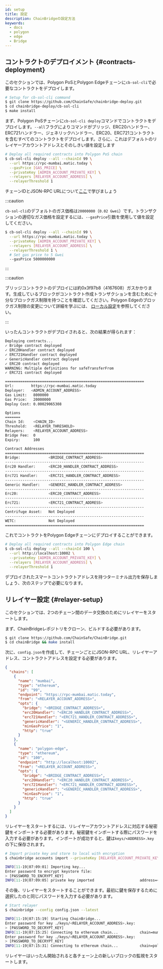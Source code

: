 ```yaml
---
id: setup
title: 設定
description: ChainBridgeの設定方法
keywords:
  - docs
  - polygon
  - edge
  - Bridge
---
```


## コントラクトのデプロイメント {#contracts-deployment}

このセクションでは、Polygon PoSとPolygon Edgeチェーンに`cb-sol-cli`で必要なコントラクトをデプロイします。

```bash
# Setup for cb-sol-cli command
$ git clone https://github.com/ChainSafe/chainbridge-deploy.git
$ cd chainbridge-deploy/cb-sol-cli
$ make install
```

まず、Polygon PoSチェーンに`cb-sol-cli deploy`コマンドでコントラクトをデプロイします。`--all`フラグによりコマンドがブリッジ、ERC20ハンドラー、ERC721ハンドラー、ジェネリックハンドラー、ERC20、ERC721コントラクトを含むすべてのコントラクトをデプロイします。さらに、これはデフォルトのリレイヤーアカウントアドレスとそのしきい値を設定します

```bash
# Deploy all required contracts into Polygon PoS chain
$ cb-sol-cli deploy --all --chainId 99 \
  --url https://rpc-mumbai.matic.today \
  --gasPrice [GAS_PRICE] \
  --privateKey [ADMIN_ACCOUNT_PRIVATE_KEY] \
  --relayers [RELAYER_ACCOUNT_ADDRESS] \
  --relayerThreshold 1
```


チェーンIDとJSON-RPC URLについて[ここ](/docs/edge/additional-features/chainbridge/definitions)で学びましょう

:::caution

`cb-sol-cli`のデフォルトのガス価格は`20000000`（`0.02 Gwei`）です。トランザクションの適切なガス価格を設定するには、`--gasPrice`引数を使用して値を設定してください。

```bash
$ cb-sol-cli deploy --all --chainId 99 \
  --url https://rpc-mumbai.matic.today \
  --privateKey [ADMIN_ACCOUNT_PRIVATE_KEY] \
  --relayers [RELAYER_ACCOUNT_ADDRESS] \
  --relayerThreshold 1 \
  # Set gas price to 5 Gwei
  --gasPrice 5000000000
```

:::

:::caution

ブリッジコントラクトのデプロイには約0x3f97b8（4167608）ガスかかります。生成しているブロックがコントラクト作成トランザクションを含むために十分なブロックガス制限を持つことを確認してください。Polygon Edgeのブロックガス制限の変更について詳細を学ぶには、
[ローカル設定](/docs/edge/get-started/set-up-ibft-locally)を参照してください。

:::

いったんコントラクトがデプロイされると、次の結果が得られます：

```bash
Deploying contracts...
✓ Bridge contract deployed
✓ ERC20Handler contract deployed
✓ ERC721Handler contract deployed
✓ GenericHandler contract deployed
✓ ERC20 contract deployed
WARNING: Multiple definitions for safeTransferFrom
✓ ERC721 contract deployed

================================================================
Url:        https://rpc-mumbai.matic.today
Deployer:   <ADMIN_ACCOUNT_ADDRESS>
Gas Limit:   8000000
Gas Price:   20000000
Deploy Cost: 0.00029065308

Options
=======
Chain Id:    <CHAIN_ID>
Threshold:   <RELAYER_THRESHOLD>
Relayers:    <RELAYER_ACCOUNT_ADDRESS>
Bridge Fee:  0
Expiry:      100

Contract Addresses
================================================================
Bridge:             <BRIDGE_CONTRACT_ADDRESS>
----------------------------------------------------------------
Erc20 Handler:      <ERC20_HANDLER_CONTRACT_ADDRESS>
----------------------------------------------------------------
Erc721 Handler:     <ERC721_HANDLER_CONTRACT_ADDRESS>
----------------------------------------------------------------
Generic Handler:    <GENERIC_HANDLER_CONTRACT_ADDRESS>
----------------------------------------------------------------
Erc20:              <ERC20_CONTRACT_ADDRESS>
----------------------------------------------------------------
Erc721:             <ERC721_CONTRACT_ADDRESS>
----------------------------------------------------------------
Centrifuge Asset:   Not Deployed
----------------------------------------------------------------
WETC:               Not Deployed
================================================================
```

これでコントラクトをPolygon Edgeチェーンにデプロイすることができます。

```bash
# Deploy all required contracts into Polygon Edge chain
$ cb-sol-cli deploy --all --chainId 100 \
  --url http://localhost:10002 \
  --privateKey [ADMIN_ACCOUNT_PRIVATE_KEY] \
  --relayers [RELAYER_ACCOUNT_ADDRESS] \
  --relayerThreshold 1
```

デプロイされたスマートコントラクトアドレスを持つターミナル出力を保存しましょう、次のステップで必要になります。

## リレイヤー設定 {#relayer-setup}

このセクションでは、2つのチェーン間のデータ交換のためにリレイヤーをスタートします。

まず、ChainBridgeレポジトリをクローン、ビルドする必要があります。

```bash
$ git clone https://github.com/ChainSafe/ChainBridge.git
$ cd chainBridge && make install
```

次に、`config.json`を作成して、チェーンごとにJSON-RPC URL、リレイヤーアドレス、コントラクトアドレスを設定する必要があります。

```json
{
  "chains": [
    {
      "name": "mumbai",
      "type": "ethereum",
      "id": "99",
      "endpoint": "https://rpc-mumbai.matic.today",
      "from": "<RELAYER_ACCOUNT_ADDRESS>",
      "opts": {
        "bridge": "<BRIDGE_CONTRACT_ADDRESS>",
        "erc20Handler": "<ERC20_HANDLER_CONTRACT_ADDRESS>",
        "erc721Handler": "<ERC721_HANDLER_CONTRACT_ADDRESS>",
        "genericHandler": "<GENERIC_HANDLER_CONTRACT_ADDRESS>",
        "minGasPrice": "1",
        "http": "true"
      }
    },
    {
      "name": "polygon-edge",
      "type": "ethereum",
      "id": "100",
      "endpoint": "http://localhost:10002",
      "from": "<RELAYER_ACCOUNT_ADDRESS>",
      "opts": {
        "bridge": "<BRIDGE_CONTRACT_ADDRESS>",
        "erc20Handler": "<ERC20_HANDLER_CONTRACT_ADDRESS>",
        "erc721Handler": "<ERC721_HANDLER_CONTRACT_ADDRESS>",
        "genericHandler": "<GENERIC_HANDLER_CONTRACT_ADDRESS>",
        "minGasPrice": "1",
        "http": "true"
      }
    }
  ]
}
```

リレイヤーをスタートするには、リレイヤーアカウントアドレスに対応する秘密鍵をインポートする必要があります。秘密鍵をインポートする際にパスワードを入力する必要があります。インポートが成功すると、鍵は`keys/<ADDRESS>.key`の下に保存されます。

```bash
# Import private key and store to local with encryption
$ chainbridge accounts import --privateKey [RELAYER_ACCOUNT_PRIVATE_KEY]

INFO[11-19|07:09:01] Importing key...
Enter password to encrypt keystore file:
> [PASSWORD_TO_ENCRYPT_KEY]
INFO[11-19|07:09:05] private key imported                     address=<RELAYER_ACCOUNT_ADDRESS> file=.../keys/<RELAYER_ACCOUNT_ADDRESS>.key
```

その後、リレイヤーをスタートすることができます。最初に鍵を保存するために選択したのと同じパスワードを入力する必要があります。

```bash
# Start relayer
$ chainbridge --config config.json --latest

INFO[11-19|07:15:19] Starting ChainBridge...
Enter password for key ./keys/<RELAYER_ACCOUNT_ADDRESS>.key:
> [PASSWORD_TO_DECRYPT_KEY]
INFO[11-19|07:15:25] Connecting to ethereum chain...          chain=mumbai url=<JSON_RPC_URL>
Enter password for key ./keys/<RELAYER_ACCOUNT_ADDRESS>.key:
> [PASSWORD_TO_DECRYPT_KEY]
INFO[11-19|07:15:31] Connecting to ethereum chain...          chain=polygon-edge url=<JSON_RPC_URL>
```

リレイヤーはいったん開始されると各チェーン上の新しいブロックの監視をスタートします。
